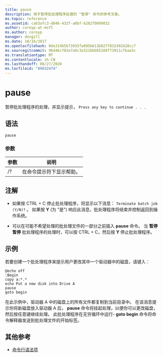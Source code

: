 ```yaml
---
title: pause
description: 用于暂停批处理程序处理的 "暂停" 命令的参考文章。
ms.topic: reference
ms.assetid: cab3afc3-d046-432f-a0bf-6282f0099032
author: coreyp-at-msft
ms.author: coreyp
manager: dongill
ms.date: 10/16/2017
ms.openlocfilehash: 0da314b5b73935fa895b613b827f832492428cc7
ms.sourcegitcommit: 96d46c702e7a9c3a321bbbb5284f73911c7baa3c
ms.translationtype: MT
ms.contentlocale: zh-CN
ms.lasthandoff: 08/27/2020
ms.locfileid: "89032474"
---
```

# <a name="pause"></a>pause

暂停批处理程序的处理，并显示提示， `Press any key to continue . . .`

## <a name="syntax"></a>语法

```
pause
```

### <a name="parameters"></a>参数

| 参数 | 说明 |
|--|--|
| /? | 在命令提示符下显示帮助。 |

## <a name="remarks"></a>注解

- 如果按 CTRL + C 停止批处理程序，将显示以下消息： `Terminate batch job (Y/N)?` 。 如果按 **Y** (为 "是") 响应此消息，批处理程序将结束并控制返回到操作系统。

- 可以在可能不希望处理的批处理文件的一部分之前插入 **pause** 命令。 当 **暂停暂停** 批处理程序的处理时，可以按 CTRL + C，然后按 **Y** 停止批处理程序。

## <a name="examples"></a>示例

若要创建一个批处理程序来提示用户更改其中一个驱动器中的磁盘，请键入：

```
@echo off
:Begin
copy a:*.*
echo Put a new disk into Drive A
pause
goto begin
```

在此示例中，驱动器 A 中的磁盘上的所有文件都复制到当前目录中。 在该消息提示你将新磁盘放入驱动器 A 后， **pause** 命令将挂起处理，以便你可以更改磁盘，然后按任意键继续处理。 此批处理程序在无穷循环中运行- **goto begin** 命令将命令解释器发送到批处理文件的开始标签。

## <a name="additional-references"></a>其他参考

- [命令行语法项](command-line-syntax-key.md)